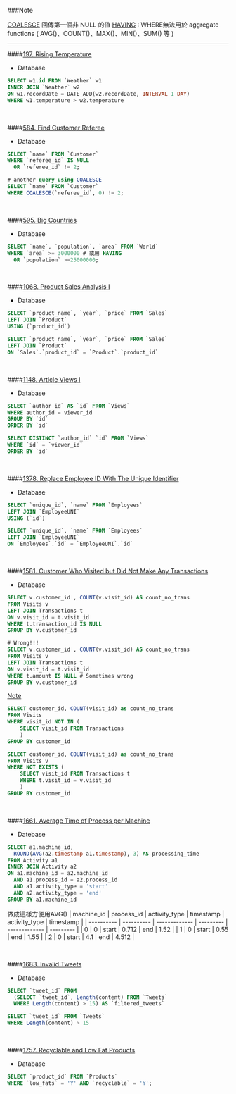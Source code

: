 ###Note

[COALESCE](https://www.w3schools.com/sql/func_mysql_coalesce.asp) 回傳第一個非 NULL 的值
[HAVING](https://www.w3schools.com/sql/sql_having.asp) : WHERE無法用於 aggregate functions ( AVG()、COUNT()、MAX()、MIN()、SUM() 等 )

---

####[197. Rising Temperature](https://leetcode.com/problems/rising-temperature/description/?envType=study-plan-v2&envId=top-sql-50)

* Database

```sql
SELECT w1.id FROM `Weather` w1
INNER JOIN `Weather` w2
ON w1.recordDate = DATE_ADD(w2.recordDate, INTERVAL 1 DAY)
WHERE w1.temperature > w2.temperature
```
<br/>



####[584. Find Customer Referee](https://leetcode.com/problems/find-customer-referee/description/?envType=study-plan-v2&envId=top-sql-50)

* Database

```sql
SELECT `name` FROM `Customer`
WHERE `referee_id` IS NULL 
  OR `referee_id` != 2;
```
```sql
# another query using COALESCE
SELECT `name` FROM `Customer`
WHERE COALESCE(`referee_id`, 0) != 2;
```
<br/>



####[595. Big Countries](https://leetcode.com/problems/big-countries/description/?envType=study-plan-v2&envId=top-sql-50)

* Database

```sql
SELECT `name`, `population`, `area` FROM `World`
WHERE `area` >= 3000000 # 或用 HAVING
  OR `population` >=25000000;
```
<br/>



####[1068. Product Sales Analysis I](https://leetcode.com/problems/product-sales-analysis-i/description/?envType=study-plan-v2&envId=top-sql-50)

* Database

```sql
SELECT `product_name`, `year`, `price` FROM `Sales`
LEFT JOIN `Product`
USING (`product_id`)
```
```sql
SELECT `product_name`, `year`, `price` FROM `Sales`
LEFT JOIN `Product`
ON `Sales`.`product_id` = `Product`.`product_id`
```
<br/>



####[1148. Article Views I](https://leetcode.com/problems/article-views-i/description/?envType=study-plan-v2&envId=top-sql-50)

* Database

```sql
SELECT `author_id` AS `id` FROM `Views`
WHERE author_id = viewer_id
GROUP BY `id`
ORDER BY `id`
```
```sql
SELECT DISTINCT `author_id` `id` FROM `Views`
WHERE `id` = `viewer_id`
ORDER BY `id`
```
<br/>



####[1378. Replace Employee ID With The Unique Identifier](https://leetcode.com/problems/replace-employee-id-with-the-unique-identifier/description/?envType=study-plan-v2&envId=top-sql-50)

* Database

```sql
SELECT `unique_id`, `name` FROM `Employees`
LEFT JOIN `EmployeeUNI`
USING (`id`)
```
```sql
SELECT `unique_id`, `name` FROM `Employees`
LEFT JOIN `EmployeeUNI`
ON `Employees`.`id` = `EmployeeUNI`.`id`
```
<br/>



####[1581. Customer Who Visited but Did Not Make Any Transactions](https://leetcode.com/problems/customer-who-visited-but-did-not-make-any-transactions/description/?envType=study-plan-v2&envId=top-sql-50)

* Database

```sql
SELECT v.customer_id , COUNT(v.visit_id) AS count_no_trans 
FROM Visits v
LEFT JOIN Transactions t
ON v.visit_id = t.visit_id
WHERE t.transaction_id IS NULL
GROUP BY v.customer_id

# Wrong!!!
SELECT v.customer_id , COUNT(v.visit_id) AS count_no_trans 
FROM Visits v
LEFT JOIN Transactions t
ON v.visit_id = t.visit_id
WHERE t.amount IS NULL # Sometimes wrong
GROUP BY v.customer_id
```
[Note](https://leetcode.com/problems/customer-who-visited-but-did-not-make-any-transactions/solutions/3500258/full-explanation-unlike-any-others-where-they-only-provide-the-solution)
<br/>

```sql
SELECT customer_id, COUNT(visit_id) as count_no_trans 
FROM Visits
WHERE visit_id NOT IN (
	SELECT visit_id FROM Transactions
	)
GROUP BY customer_id
```
```sql
SELECT customer_id, COUNT(visit_id) as count_no_trans 
FROM Visits v
WHERE NOT EXISTS (
	SELECT visit_id FROM Transactions t 
	WHERE t.visit_id = v.visit_id
	)
GROUP BY customer_id
```
<br/>



####[1661. Average Time of Process per Machine](https://leetcode.com/problems/average-time-of-process-per-machine/description/?envType=study-plan-v2&envId=top-sql-50)

* Datebase

```sql
SELECT a1.machine_id, 
  ROUND(AVG(a2.timestamp-a1.timestamp), 3) AS processing_time 
FROM Activity a1
INNER JOIN Activity a2
ON a1.machine_id = a2.machine_id
  AND a1.process_id = a2.process_id
  AND a1.activity_type = 'start'
  AND a2.activity_type = 'end'
GROUP BY a1.machine_id
```
做成這樣方便用AVG()
| machine_id | process_id | activity_type | timestamp | activity_type | timestamp |
| ---------- | ---------- | ------------- | --------- | ------------- | --------- |
| 0          | 0          | start         | 0.712     | end           | 1.52      |
| 1          | 0          | start         | 0.55      | end           | 1.55      |
| 2          | 0          | start         | 4.1       | end           | 4.512     |

<br/>



####[1683. Invalid Tweets](https://leetcode.com/problems/invalid-tweets/description/?envType=study-plan-v2&envId=top-sql-50)

* Database

```sql
SELECT `tweet_id` FROM
  (SELECT `tweet_id`, Length(content) FROM `Tweets`
  WHERE Length(content) > 15) AS `filtered_tweets`
```
```sql
SELECT `tweet_id` FROM `Tweets`
WHERE Length(content) > 15
```
<br/>



####[1757. Recyclable and Low Fat Products](https://leetcode.com/problems/recyclable-and-low-fat-products/?envType=study-plan-v2&envId=top-sql-50)

* Database

```sql
SELECT `product_id` FROM `Products`
WHERE `low_fats` = 'Y' AND `recyclable` = 'Y';
```